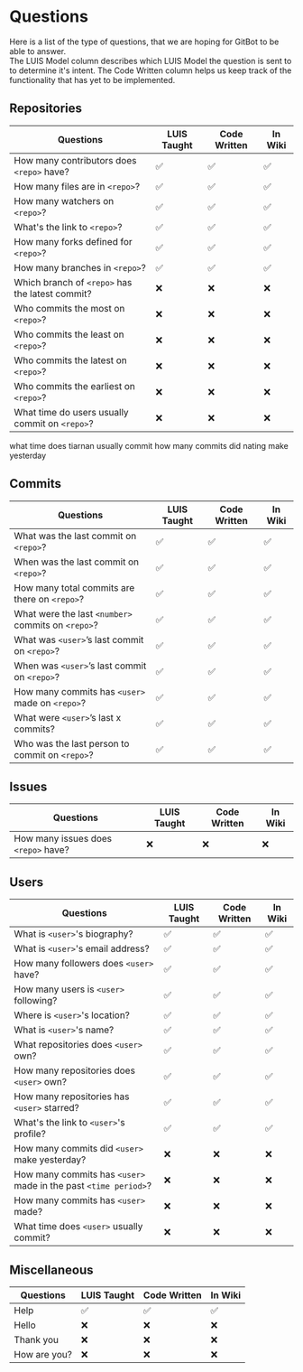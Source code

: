 # Questions

Here is a list of the type of questions, that we are hoping for GitBot to be able to answer.  
The LUIS Model column describes which LUIS Model the question is sent to to determine it's intent. The Code Written column helps us keep track of the functionality that has yet to be implemented.

## Repositories

|Questions											                    |LUIS Taught  |Code Written	|In Wiki
|---------------------------------------------------|-------------|-------------|---
|How many contributors does `<repo>` have?			    |✅			      |✅           |✅
|How many files are in `<repo>`?						        |✅			      |✅           |✅
|How many watchers on `<repo>`?			                |✅            |✅           |✅
|What's the link to `<repo>`?		                    |✅            |✅           |✅
|How many forks defined for `<repo>`?		            |✅            |✅           |✅
|How many branches in `<repo>`?		                  |✅            |✅           |✅
|Which branch of `<repo>` has the latest commit?    |❌            |❌           |❌
|Who commits the most on `<repo>`?                  |❌            |❌           |❌
|Who commits the least on `<repo>`?                 |❌            |❌           |❌
|Who commits the latest on `<repo>`?                |❌            |❌           |❌
|Who commits the earliest on `<repo>`?              |❌            |❌           |❌
|What time do users usually commit on `<repo>`?     |❌            |❌           |❌


what time does tiarnan usually commit
how many commits did nating make yesterday

## Commits

|Questions											                    |LUIS Taught  |Code Written	|In Wiki 
|---------------------------------------------------|--------------|-------------|---
|What was the last commit on `<repo>`?				      |✅            |✅           |✅
|When was the last commit on `<repo>`?				      |✅			      |✅           |✅
|How many total commits are there on `<repo>`?		  |✅			      |✅           |✅
|What were the last `<number>` commits on `<repo>`? |✅			      |✅           |✅
|What was `<user>`’s last commit on `<repo>`?			  |✅			      |✅           |✅
|When was `<user>`’s last commit on `<repo>`?			  |✅			      |✅           |✅
|How many commits has `<user>` made on `<repo>`?		|✅			      |✅           |✅
|What were `<user>`’s last x commits?					      |✅			      |✅           |✅
|Who was the last person to commit on `<repo>`?			|✅            |✅           |✅

## Issues

|Questions											                    |LUIS Taught  |Code Written	|In Wiki
|---------------------------------------------------|-------------|-------------|---
|How many issues does `<repo>` have?                |❌            |❌           |❌

## Users

|Questions											                    |LUIS Taught|Code Written	 |In Wiki
|---------------------------------------------------|-----------|--------------|---
|What is `<user>`'s biography?					                          |✅          |✅            |✅
|What is `<user>`'s email address?			                          |✅          |✅            |✅
|How many followers does `<user>` have?	                          |✅          |✅            |✅
|How many users is `<user>` following?	                          |✅          |✅            |✅
|Where is `<user>`'s location?					                          |✅          |✅            |✅
|What is `<user>`'s name?								                          |✅          |✅            |✅
|What repositories does `<user>` own?			                        |✅          |✅            |✅
|How many repositories does `<user>` own?			                    |✅          |✅            |✅
|How many repositories has `<user>` starred?			                |✅          |✅            |✅
|What's the link to `<user>`'s profile?		                        |✅          |✅            |✅
|How many commits did `<user>` make yesterday?                    |❌          |❌            |❌
|How many commits has `<user>` made in the past `<time period>`?  |❌          |❌            |❌
|How many commits has `<user>` made?                              |❌          |❌            |❌
|What time does `<user>` usually commit?                          |❌          |❌            |❌

## Miscellaneous

|Questions											                    |LUIS Taught  |Code Written	|In Wiki
|---------------------------------------------------|-------------|-------------|---
|Help                                      			    |✅			      |✅           |✅
|Hello                                    			    |❌			      |❌           |❌
|Thank you                                 			    |❌			      |❌           |❌
|How are you?                                 			|❌			      |❌           |❌
